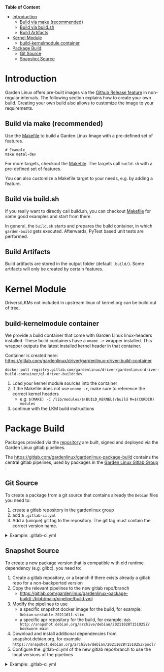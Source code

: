 
**Table of Content**
- [Introduction](#introduction)
	- [Build via make (recommended)](#build-via-make-recommended)
	- [Build via build.sh](#build-via-buildsh)
	- [Build Artifacts](#build-artifacts)
- [Kernel Module](#kernel-module)
	- [build-kernelmodule container](#build-kernelmodule-container)
- [Package Build](#package-build)
	- [Git Source](#git-source)
	- [Snapshot Source](#snapshot-source)

# Introduction

Garden Linux offers pre-built images via the [Github Release feature](https://github.com/gardenlinux/gardenlinux/releases) in non-regular intervals.
The following section explains how to create your own build.
Creating your own build also allows to customize the image to your requirements.

## Build via make (recommended)
Use the [Makefile](/Makefile) to build a Garden Linux Image with a pre-defined set of features. 
```
# Example 
make metal-dev
```
For more targets, checkout the [Makefile](/Makefile). The targets call `build.sh` with a pre-defined set of features.  

You can also customize a Makefile target to your needs, e.g. by adding a feature.

## Build via build.sh 
If you really want to directly call build.sh, you can checkout [Makefile](/Makefile) for some good examples and start from there.

In general, the `build.sh` starts and prepares the build container, in which `garden-build` gets executed. Afterwards, PyTest
based unit tests are performed.

## Build Artifacts
Build artifacts are stored in the output folder (default `.build/`).
Some artifacts will only be created by certain features. 

# Kernel Module
Drivers/LKMs not included in upstream linux of kernel.org can be build out of tree.

## build-kernelmodule container 
We provide a build container that come with Garden Linux linux-headers installed. 
These build containers have a `uname -r` wrapper installed. 
This wrapper outputs the latest installed kernel header in that container.

Container is created here: https://gitlab.com/gardenlinux/driver/gardenlinux-driver-build-container

```
docker pull registry.gitlab.com/gardenlinux/driver/gardenlinux-driver-build-container/gl-driver-build:dev
```

1. Load your kernel module sources into the container
1. If the Makefile does not use `uname -r`, make sure to reference the correct kernel headers
    * e.g: ```$(MAKE) -C /lib/modules/$(BUILD_KERNEL)/build M=$(CURDIR) modules```
1. continue with the LKM build instructions


# Package Build
Packages provided via the [repository](/docs/repository/README.md) are built, signed and deployed via the Garden Linux gitlab pipelines.

The https://gitlab.com/gardenlinux/gardenlinux-package-build contains the central gitlab pipelines, used by packages in the 
[Garden Linux Gitlab Group ](https://gitlab.com/gardenlinux).

## Git Source 
To create a package from a git source that contains already the `Debian` files you need to:

1. create a gitlab repository in the gardenlinux group
1. add a `.gitlab-ci.yml`
1. Add a (unique) git tag to the repository. The git tag must contain the correct version name.

<details> 
    <summary>Example: .gitlab-ci.yml</summary>

```
variables:
  DEBFULLNAME: "Garden Linux builder"
  DEBEMAIL: "contact@gardenlinux.io"
  BUILD_ARCH_ALL: 'true'
  SOURCE_REPO: 'https://github.com/FRRouting/frr'
  SOURCE_REPO_REF: 'frr-8.2.2'

include:
- project: gardenlinux/gardenlinux-package-build
  file:
  - pipeline/pipeline.yml
```

</details>

## Snapshot Source

To create a new package version that is compatible with old runtime dependency (e.g. glibc), 
you need to:

1. Create a gitlab repository, or a branch if there exists already a gitlab repo for a non-backported version
1. Copy the relevant pipelines to the new gitlab repo/branch
    * https://gitlab.com/gardenlinux/gardenlinux-package-build/-/blob/main/pipeline/build.yml
1. Modify the pipelines to use 
    * a specific snapshot docker image for the build, for example: `Debian:unstable-20211011-slim`
    * a specific apr repository for the build, for example: `deb http://snapshot.debian.org/archive/debian/20211028T151025Z/ bookworm main`
1. Download and install additional dependencies from snapshot.debian.org, for example `https://snapshot.debian.org/archive/debian/20211028T151025Z/pool/`
1. Configure the .gitlab-ci.yml of the new gitlab repo/branch to use the local versions of the pipelines


<details> 
    <summary>Example: .gitlab-ci.yml</summary>

```
include:
- project: gardenlinux/gardenlinux-package-build
  file:
  - pipeline/workflow.yml
- local: .gitlab/ci/source.yml
- local: .gitlab/ci/build.yml
``` 

</details> 


